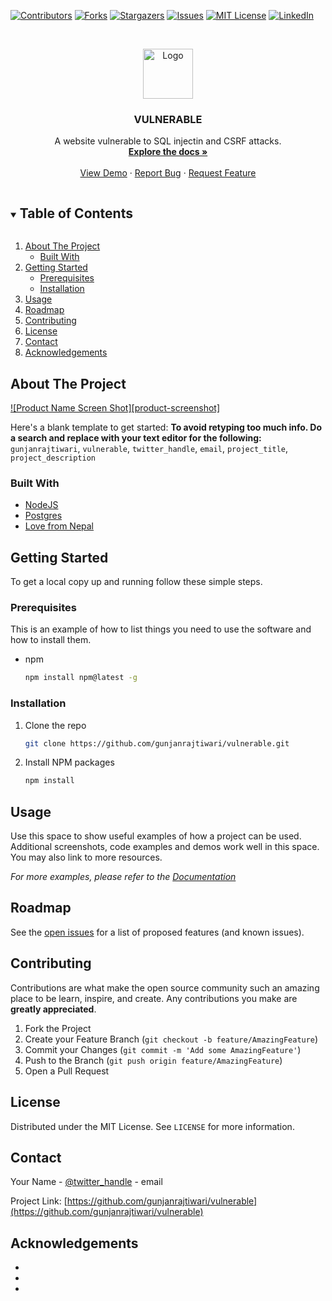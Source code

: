 <!-- PROJECT SHIELDS -->
<!--
*** I'm using markdown "reference style" links for readability.
*** Reference links are enclosed in brackets [ ] instead of parentheses ( ).
*** See the bottom of this document for the declaration of the reference variables
*** for contributors-url, forks-url, etc. This is an optional, concise syntax you may use.
*** https://www.markdownguide.org/basic-syntax/#reference-style-links
-->

[![Contributors][contributors-shield]][contributors-url]
[![Forks][forks-shield]][forks-url]
[![Stargazers][stars-shield]][stars-url]
[![Issues][issues-shield]][issues-url]
[![MIT License][license-shield]][license-url]
[![LinkedIn][linkedin-shield]][linkedin-url]

<!-- PROJECT LOGO -->
<br />
<p align="center">
  <a href="https://github.com/gunjanrajtiwari/vulnerable">
    <img src="images/logo.png" alt="Logo" width="80" height="80">
  </a>

  <h3 align="center">VULNERABLE</h3>

  <p align="center">
    A website vulnerable to SQL injectin and CSRF attacks.
    <br />
    <a href="https://github.com/gunjanrajtiwari/vulnerable"><strong>Explore the docs »</strong></a>
    <br />
    <br />
    <a href="https://github.com/gunjanrajtiwari/vulnerable">View Demo</a>
    ·
    <a href="https://github.com/gunjanrajtiwari/vulnerable/issues">Report Bug</a>
    ·
    <a href="https://github.com/gunjanrajtiwari/vulnerable/issues">Request Feature</a>
  </p>
</p>

<!-- TABLE OF CONTENTS -->
<details open="open">
  <summary><h2 style="display: inline-block">Table of Contents</h2></summary>
  <ol>
    <li>
      <a href="#about-the-project">About The Project</a>
      <ul>
        <li><a href="#built-with">Built With</a></li>
      </ul>
    </li>
    <li>
      <a href="#getting-started">Getting Started</a>
      <ul>
        <li><a href="#prerequisites">Prerequisites</a></li>
        <li><a href="#installation">Installation</a></li>
      </ul>
    </li>
    <li><a href="#usage">Usage</a></li>
    <li><a href="#roadmap">Roadmap</a></li>
    <li><a href="#contributing">Contributing</a></li>
    <li><a href="#license">License</a></li>
    <li><a href="#contact">Contact</a></li>
    <li><a href="#acknowledgements">Acknowledgements</a></li>
  </ol>
</details>

<!-- ABOUT THE PROJECT -->

## About The Project

[![Product Name Screen Shot][product-screenshot]](https://example.com)

Here's a blank template to get started:
**To avoid retyping too much info. Do a search and replace with your text editor for the following:**
`gunjanrajtiwari`, `vulnerable`, `twitter_handle`, `email`, `project_title`, `project_description`

### Built With

- [NodeJS]()
- [Postgres]()
- [Love from Nepal]()

<!-- GETTING STARTED -->

## Getting Started

To get a local copy up and running follow these simple steps.

### Prerequisites

This is an example of how to list things you need to use the software and how to install them.

- npm
  ```sh
  npm install npm@latest -g
  ```

### Installation

1. Clone the repo
   ```sh
   git clone https://github.com/gunjanrajtiwari/vulnerable.git
   ```
2. Install NPM packages
   ```sh
   npm install
   ```

<!-- USAGE EXAMPLES -->

## Usage

Use this space to show useful examples of how a project can be used. Additional screenshots, code examples and demos work well in this space. You may also link to more resources.

_For more examples, please refer to the [Documentation](https://example.com)_

<!-- ROADMAP -->

## Roadmap

See the [open issues](https://github.com/gunjanrajtiwari/vulnerable/issues) for a list of proposed features (and known issues).

<!-- CONTRIBUTING -->

## Contributing

Contributions are what make the open source community such an amazing place to be learn, inspire, and create. Any contributions you make are **greatly appreciated**.

1. Fork the Project
2. Create your Feature Branch (`git checkout -b feature/AmazingFeature`)
3. Commit your Changes (`git commit -m 'Add some AmazingFeature'`)
4. Push to the Branch (`git push origin feature/AmazingFeature`)
5. Open a Pull Request

<!-- LICENSE -->

## License

Distributed under the MIT License. See `LICENSE` for more information.

<!-- CONTACT -->

## Contact

Your Name - [@twitter_handle](https://twitter.com/twitter_handle) - email

Project Link: [https://github.com/gunjanrajtiwari/vulnerable](https://github.com/gunjanrajtiwari/vulnerable)

<!-- ACKNOWLEDGEMENTS -->

## Acknowledgements

- []()
- []()
- []()

<!-- MARKDOWN LINKS & IMAGES -->
<!-- https://www.markdownguide.org/basic-syntax/#reference-style-links -->

[contributors-shield]: https://img.shields.io/github/contributors/gunjanrajtiwari/repo.svg?style=for-the-badge
[contributors-url]: https://github.com/gunjanrajtiwari/vulnerable/graphs/contributors
[forks-shield]: https://img.shields.io/github/forks/gunjanrajtiwari/repo.svg?style=for-the-badge
[forks-url]: https://github.com/gunjanrajtiwari/vulnerable/network/members
[stars-shield]: https://img.shields.io/github/stars/gunjanrajtiwari/repo.svg?style=for-the-badge
[stars-url]: https://github.com/gunjanrajtiwari/vulnerable/stargazers
[issues-shield]: https://img.shields.io/github/issues/gunjanrajtiwari/repo.svg?style=for-the-badge
[issues-url]: https://github.com/gunjanrajtiwari/vulnerable/issues
[license-shield]: https://img.shields.io/github/license/gunjanrajtiwari/repo.svg?style=for-the-badge
[license-url]: https://github.com/gunjanrajtiwari/vulnerable/blob/master/LICENSE.txt
[linkedin-shield]: https://img.shields.io/badge/-LinkedIn-black.svg?style=for-the-badge&logo=linkedin&colorB=555
[linkedin-url]: https://linkedin.com/in/gunjan-raj-tiwari-bb4624187
